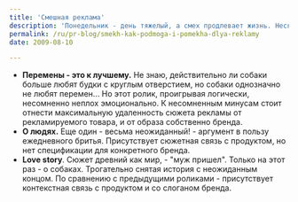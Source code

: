 ```yaml
---
title: 'Смешная реклама'
description: 'Понедельник - день тяжелый, а смех продлевает жизнь. Несколько примеров смешной рекламы, которая не только и не столько продвигает продукт, сколько помогает расслабиться после трудного дня.'
permalink: /ru/pr-blog/smekh-kak-podmoga-i-pomekha-dlya-reklamy
date: 2009-08-10

---
```


<ul>
<li><strong>Перемены - это к лучшему.</strong> Не знаю, действительно ли собаки больше любят будки с круглым отверстием, но собаки однозначно не любят  перемен... Но этот ролик, проигрывая логически, несомненно неплох эмоционально. К несомненным минусам стоит отнести максимальную удаленность сюжета рекламы от рекламируемого товара, и от образа собственно бренда. </li>
<li><strong>О людях.</strong> Еще один - весьма неожиданный! - аргумент в пользу ежедневного бритья. Присутствует сюжетная связь с продуктом, но нет спецификации для конкретного бренда.</li>
<li><strong>Love story</strong>. Сюжет древний как мир, - "муж пришел". Только на этот раз - о собаках. Трогательно снятая история с неожиданным концом. По сравнению с предыдущими роликами - присутствует контекстная связь с продуктом и со слоганом бренда.</li>
</ul>

